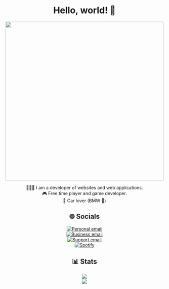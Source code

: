 <div align="center">
  
  # Hello, world! 👋

  <img src='https://i.imgur.com/RlA4kUT.png' style="width: 500px">
  
  👨🏼‍💻 I am a developer of websites and web applications.
  <br>
  🎮 Free time player and game developer.
  <br>
  🚗 Car lover (BMW 🫵)
  <br> 

  ## 🌐 Socials

  [ ![Personal email](https://img.shields.io/badge/Personal_email-444444?style=for-the-badge&logo=protonmail&logoColor=d9d9d9) ](mr_mike_eu@proton.me)
  <br>
  [ ![Business email](https://img.shields.io/badge/Business_email-444444?style=for-the-badge&logo=protonmail&logoColor=d9d9d9) ](mr_mike_business@proton.me)
  <br>
  [ ![Support email](https://img.shields.io/badge/Business_email-444444?style=for-the-badge&logo=protonmail&logoColor=d9d9d9) ](mr_mike_support@proton.me)
  <br>
  [ ![Spotify](https://img.shields.io/badge/Spotify-444444?style=for-the-badge&logo=spotify&logoColor=d9d9d9) ](https://open.spotify.com/user/31jqrdtnm4stjqr5hrtl4yendbta)

  ## 📊 Stats

  <img src="https://github-readme-stats.vercel.app/api?username=mr-mike-mr&theme=dark">
  <br>
  <img src="https://github-readme-stats.vercel.app/api/top-langs/?username=mr-mike-mr&theme=dark">
</div>
